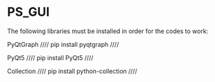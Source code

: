 # PS_GUI

The following libraries must be installed in order for the codes to work:

PyQtGraph //// pip install pyqtgraph ////

PyQt5 //// pip install PyQt5  ////

Collection //// pip install python-collection ////




